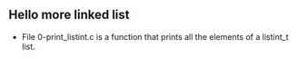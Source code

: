 ## Hello more linked list
* File 0-print_listint.c is a function that prints all the elements of a listint_t list.


